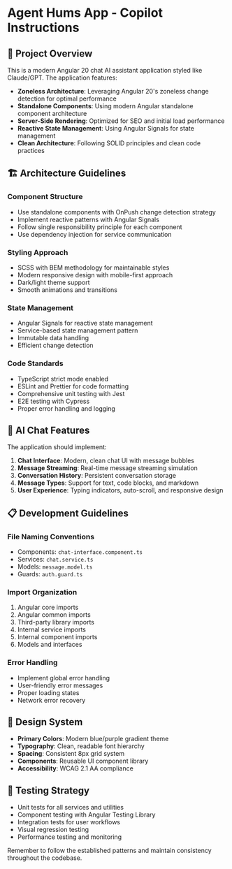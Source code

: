 # Agent Hums App - Copilot Instructions

<!-- Use this file to provide workspace-specific custom instructions to Copilot. For more details, visit https://code.visualstudio.com/docs/copilot/copilot-customization#_use-a-githubcopilotinstructionsmd-file -->

## 🎯 Project Overview

This is a modern Angular 20 chat AI assistant application styled like Claude/GPT. The application features:

- **Zoneless Architecture**: Leveraging Angular 20's zoneless change detection for optimal performance
- **Standalone Components**: Using modern Angular standalone component architecture
- **Server-Side Rendering**: Optimized for SEO and initial load performance
- **Reactive State Management**: Using Angular Signals for state management
- **Clean Architecture**: Following SOLID principles and clean code practices

## 🏗️ Architecture Guidelines

### Component Structure
- Use standalone components with OnPush change detection strategy
- Implement reactive patterns with Angular Signals
- Follow single responsibility principle for each component
- Use dependency injection for service communication

### Styling Approach
- SCSS with BEM methodology for maintainable styles
- Modern responsive design with mobile-first approach
- Dark/light theme support
- Smooth animations and transitions

### State Management
- Angular Signals for reactive state management
- Service-based state management pattern
- Immutable data handling
- Efficient change detection

### Code Standards
- TypeScript strict mode enabled
- ESLint and Prettier for code formatting
- Comprehensive unit testing with Jest
- E2E testing with Cypress
- Proper error handling and logging

## 🤖 AI Chat Features

The application should implement:

1. **Chat Interface**: Modern, clean chat UI with message bubbles
2. **Message Streaming**: Real-time message streaming simulation
3. **Conversation History**: Persistent conversation storage
4. **Message Types**: Support for text, code blocks, and markdown
5. **User Experience**: Typing indicators, auto-scroll, and responsive design

## 📋 Development Guidelines

### File Naming Conventions
- Components: `chat-interface.component.ts`
- Services: `chat.service.ts`
- Models: `message.model.ts`
- Guards: `auth.guard.ts`

### Import Organization
1. Angular core imports
2. Angular common imports
3. Third-party library imports
4. Internal service imports
5. Internal component imports
6. Models and interfaces

### Error Handling
- Implement global error handling
- User-friendly error messages
- Proper loading states
- Network error recovery

## 🎨 Design System

- **Primary Colors**: Modern blue/purple gradient theme
- **Typography**: Clean, readable font hierarchy
- **Spacing**: Consistent 8px grid system
- **Components**: Reusable UI component library
- **Accessibility**: WCAG 2.1 AA compliance

## 🧪 Testing Strategy

- Unit tests for all services and utilities
- Component testing with Angular Testing Library
- Integration tests for user workflows
- Visual regression testing
- Performance testing and monitoring

Remember to follow the established patterns and maintain consistency throughout the codebase.
